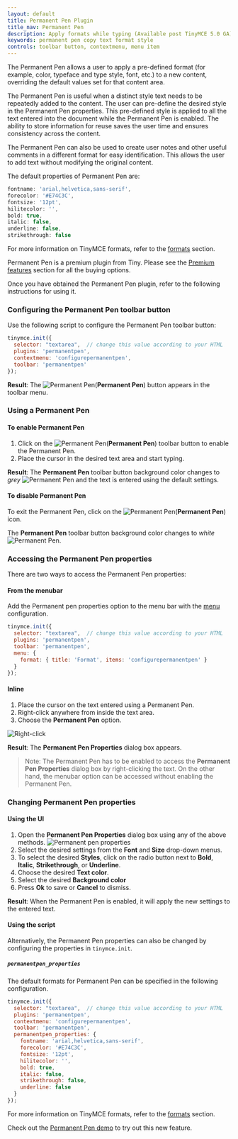 ```yaml
---
layout: default
title: Permanent Pen Plugin
title_nav: Permanent Pen
description: Apply formats while typing (Available post TinyMCE 5.0 GA)
keywords: permanent pen copy text format style
controls: toolbar button, contextmenu, menu item
---
```


The Permanent Pen allows a user to apply a pre-defined format (for example, color, typeface and type style, font, etc.) to a new content, overriding the default values set for that content area.

The Permanent Pen is useful when a distinct style text needs to be repeatedly added to the content. The user can pre-define the desired style in the Permanent Pen properties. This pre-defined style is applied to all the text entered into the document while the Permanent Pen is enabled. The ability to store information for reuse saves the user time and ensures consistency across the content.

The Permanent Pen can also be used to create user notes and other useful comments in a different format for easy identification. This allows the user to add text without modifying the original content.

The default properties of Permanent Pen are:

```js
fontname: 'arial,helvetica,sans-serif',
forecolor: '#E74C3C',
fontsize: '12pt',
hilitecolor: '',
bold: true,
italic: false,
underline: false,
strikethrough: false
```
For more information on TinyMCE formats, refer to the [formats]({{site.baseurl}}/configure/content-formatting/#formats) section.

Permanent Pen is a premium plugin from Tiny. Please see the [Premium features]({{site.baseurl}}/enterprise/permanentpen/) section for all the buying options.

Once you have obtained the Permanent Pen plugin, refer to the following instructions for using it.

### Configuring the Permanent Pen toolbar button

Use the following script to configure the Permanent Pen toolbar button:

```js
tinymce.init({
  selector: "textarea",  // change this value according to your HTML
  plugins: 'permanentpen',
  contextmenu: 'configurepermanentpen',
  toolbar: 'permanentpen'
});
```
**Result**:
The ![**Permanent Pen**]({{site.baseurl}}/images/pp-disabled.png)(**Permanent Pen**) button appears in the toolbar menu.

### Using a Permanent Pen

#### To enable Permanent Pen

1. Click on the ![**Permanent Pen**]({{site.baseurl}}/images/pp-disabled.png)(**Permanent Pen**) toolbar button to enable the Permanent Pen.
2. Place the cursor in the desired text area and start typing.

**Result**:
The **Permanent Pen** toolbar button background color changes to _grey_ ![**Permanent Pen**]({{site.baseurl}}/images/pp-enabled.png) and the text is entered using the default settings.

#### To disable Permanent Pen

To exit the Permanent Pen, click on the ![**Permanent Pen**]({{site.baseurl}}/images/pp-enabled.png)(**Permanent Pen**) icon.

The **Permanent Pen** toolbar button background color changes to _white_ ![**Permanent Pen**]({{site.baseurl}}/images/pp-disabled.png).

### Accessing the Permanent Pen properties

There are two ways to access the Permanent Pen properties:

#### From the menubar

Add the Permanent pen properties option to the menu bar with the [menu]({{site.baseurl}}/docs/configure/editor-appearance/#menu) configuration.

```js
tinymce.init({
  selector: "textarea",  // change this value according to your HTML
  plugins: 'permanentpen',
  toolbar: 'permanentpen',
  menu: {
    format: { title: 'Format', items: 'configurepermanentpen' }
  }
});
```

#### Inline

1. Place the cursor on the text entered using a Permanent Pen.
2. Right-click anywhere from inside the text area.
3. Choose the **Permanent Pen** option.

![Right-click]({{site.baseurl}}/images/right-click.png)

**Result**:
The **Permanent Pen Properties** dialog box appears.

> Note: The Permanent Pen has to be enabled to access the **Permanent Pen Properties** dialog box by right-clicking the text. On the other hand, the menubar option can be accessed without enabling the Permanent Pen.

### Changing Permanent Pen properties

#### Using the UI

1. Open the **Permanent Pen Properties** dialog box using any of the above methods.
![Permanent pen properties]({{site.baseurl}}/images/ppprop.png)
2. Select the desired settings from the **Font** and **Size** drop-down menus.
3. To select the desired **Styles**, click on the radio button next to **Bold**, **Italic**, **Strikethrough**, or **Underline**.
4. Choose the desired **Text color**.
5. Select the desired **Background color**
6. Press **Ok** to save or **Cancel** to dismiss.

**Result**:
When the Permanent Pen is enabled, it will apply the new settings to the entered text.

#### Using the script

Alternatively, the Permanent Pen properties can also be changed by configuring the properties in `tinymce.init`.

##### `permanentpen_properties`

The default formats for Permanent Pen can be specified in the following configuration.

```js
tinymce.init({
  selector: "textarea",  // change this value according to your HTML
  plugins: 'permanentpen',
  contextmenu: 'configurepermanentpen',
  toolbar: 'permanentpen',
  permanentpen_properties: {
    fontname: 'arial,helvetica,sans-serif',
    forecolor: '#E74C3C',
    fontsize: '12pt',
    hilitecolor: '',
    bold: true,
    italic: false,
    strikethrough: false,
    underline: false
  }
});
```
For more information on TinyMCE formats, refer to the [formats]({{site.baseurl}}/configure/content-formatting/#formats) section.

Check out the [Permanent Pen demo]({{site.baseurl}}/demo/permanentpen/) to try out this new feature.
